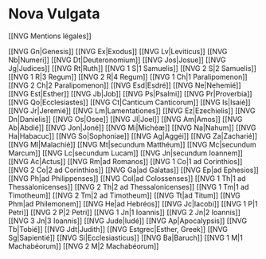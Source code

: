 # Nova Vulgata

[[NVG Mentions légales]]

[[NVG Gn|Genesis]]
[[NVG Ex|Exodus]]
[[NVG Lv|Leviticus]]
[[NVG Nb|Numeri]]
[[NVG Dt|Deuteronomium]]
[[NVG Jos|Josue]]
[[NVG Jg|Judices]]
[[NVG Rt|Ruth]]
[[NVG 1 S|1 Samuelis]]
[[NVG 2 S|2 Samuelis]]
[[NVG 1 R|3 Regum]]
[[NVG 2 R|4 Regum]]
[[NVG 1 Ch|1 Paralipomenon]]
[[NVG 2 Ch|2 Paralipomenon]]
[[NVG Esd|Esdré]]
[[NVG Ne|Nehemié]]
[[NVG Est|Esther]]
[[NVG Jb|Job]]
[[NVG Ps|Psalmi]]
[[NVG Pr|Proverbia]]
[[NVG Qo|Ecclesiastes]]
[[NVG Ct|Canticum Canticorum]]
[[NVG Is|Isaié]]
[[NVG Jr|Jeremié]]
[[NVG Lm|Lamentationes]]
[[NVG Ez|Ezechielis]]
[[NVG Dn|Danielis]]
[[NVG Os|Osee]]
[[NVG Jl|Joel]]
[[NVG Am|Amos]]
[[NVG Ab|Abdié]]
[[NVG Jon|Joné]]
[[NVG Mi|Michéæ]]
[[NVG Na|Nahum]]
[[NVG Ha|Habacuc]]
[[NVG So|Sophoniae]]
[[NVG Ag|Aggéi]]
[[NVG Za|Zacharié]]
[[NVG Ml|Malachié]]
[[NVG Mt|secundum Matthéum]]
[[NVG Mc|secundum Marcum]]
[[NVG Lc|secundum Lucam]]
[[NVG Jn|secundum Ioannem]]
[[NVG Ac|Actus]]
[[NVG Rm|ad Romanos]]
[[NVG 1 Co|1 ad Corinthios]]
[[NVG 2 Co|2 ad Corinthios]]
[[NVG Ga|ad Galatas]]
[[NVG Ep|ad Ephesios]]
[[NVG Ph|ad Philippenses]]
[[NVG Col|ad Colossenses]]
[[NVG 1 Th|1 ad Thessalonicenses]]
[[NVG 2 Th|2 ad Thessalonicenses]]
[[NVG 1 Tm|1 ad Timotheum]]
[[NVG 2 Tm|2 ad Timotheum]]
[[NVG Tt|ad Titum]]
[[NVG Phm|ad Philemonem]]
[[NVG He|ad Hebréos]]
[[NVG Jc|Iacobi]]
[[NVG 1 P|1 Petri]]
[[NVG 2 P|2 Petri]]
[[NVG 1 Jn|1 Ioannis]]
[[NVG 2 Jn|2 Ioannis]]
[[NVG 3 Jn|3 Ioannis]]
[[NVG Jude|Iudé]]
[[NVG Ap|Apocalypsis]]
[[NVG Tb|Tobié]]
[[NVG Jdt|Judith]]
[[NVG Estgrec|Esther, Greek]]
[[NVG Sg|Sapientié]]
[[NVG Si|Ecclesiasticus]]
[[NVG Ba|Baruch]]
[[NVG 1 M|1 Machabéorum]]
[[NVG 2 M|2 Machabéorum]]

